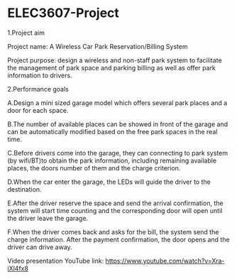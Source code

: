 # ELEC3607-Project

1.Project aim 

Project name: A Wireless Car Park Reservation/Billing System

Project purpose: design a wireless and non-staff park system to facilitate the management of park space and parking billing as well as offer park information to drivers.

2.Performance goals

A.Design a mini sized garage model which offers several park places and a door for each space.

B.The number of available places can be showed in front of the garage and can be automatically modified based on the free park spaces in the real time.

C.Before drivers come into the garage, they can connecting to park system (by wifi/BT)to obtain the park information, including remaining available places, the doors number of them and the charge criterion. 

D.When the car enter the garage, the LEDs will guide the driver to the destination. 

E.After the driver reserve the space and send the arrival confirmation, the system will start time counting and the corresponding door will open until the driver leave the garage.

F.When the driver comes back and asks for the bill, the system send the charge information. After the payment confirmation, the door opens and the driver can drive away. 

Video presentation YouTube link: https://www.youtube.com/watch?v=Xra-iXl4fx8
